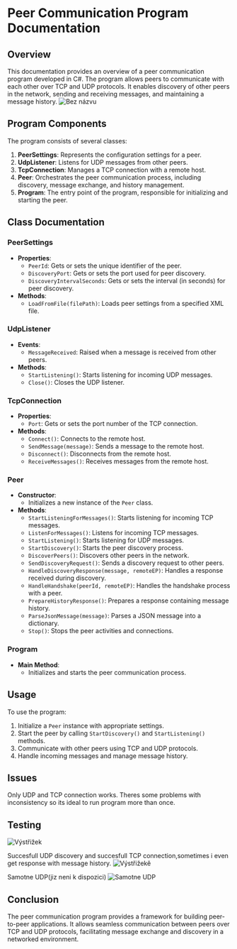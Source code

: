 # Peer Communication Program Documentation

## Overview

This documentation provides an overview of a peer communication program developed in C#. The program allows peers to communicate with each other over TCP and UDP protocols. It enables discovery of other peers in the network, sending and receiving messages, and maintaining a message history.
![Bez názvu](https://github.com/Crusader5033/Alfa4/assets/113086006/1a0b4b1d-cce0-4586-96f9-0d282564770b)

## Program Components

The program consists of several classes:

1. **PeerSettings**: Represents the configuration settings for a peer.
2. **UdpListener**: Listens for UDP messages from other peers.
3. **TcpConnection**: Manages a TCP connection with a remote host.
4. **Peer**: Orchestrates the peer communication process, including discovery, message exchange, and history management.
5. **Program**: The entry point of the program, responsible for initializing and starting the peer.

## Class Documentation

### PeerSettings

- **Properties**:
  - `PeerId`: Gets or sets the unique identifier of the peer.
  - `DiscoveryPort`: Gets or sets the port used for peer discovery.
  - `DiscoveryIntervalSeconds`: Gets or sets the interval (in seconds) for peer discovery.
- **Methods**:
  - `LoadFromFile(filePath)`: Loads peer settings from a specified XML file.

### UdpListener

- **Events**:
  - `MessageReceived`: Raised when a message is received from other peers.
- **Methods**:
  - `StartListening()`: Starts listening for incoming UDP messages.
  - `Close()`: Closes the UDP listener.

### TcpConnection

- **Properties**:
  - `Port`: Gets or sets the port number of the TCP connection.
- **Methods**:
  - `Connect()`: Connects to the remote host.
  - `SendMessage(message)`: Sends a message to the remote host.
  - `Disconnect()`: Disconnects from the remote host.
  - `ReceiveMessages()`: Receives messages from the remote host.

### Peer

- **Constructor**:
  - Initializes a new instance of the `Peer` class.
- **Methods**:
  - `StartListeningForMessages()`: Starts listening for incoming TCP messages.
  - `ListenForMessages()`: Listens for incoming TCP messages.
  - `StartListening()`: Starts listening for UDP messages.
  - `StartDiscovery()`: Starts the peer discovery process.
  - `DiscoverPeers()`: Discovers other peers in the network.
  - `SendDiscoveryRequest()`: Sends a discovery request to other peers.
  - `HandleDiscoveryResponse(message, remoteEP)`: Handles a response received during discovery.
  - `HandleHandshake(peerId, remoteEP)`: Handles the handshake process with a peer.
  - `PrepareHistoryResponse()`: Prepares a response containing message history.
  - `ParseJsonMessage(message)`: Parses a JSON message into a dictionary.
  - `Stop()`: Stops the peer activities and connections.

### Program

- **Main Method**:
  - Initializes and starts the peer communication process.

## Usage

To use the program:
1. Initialize a `Peer` instance with appropriate settings.
2. Start the peer by calling `StartDiscovery()` and `StartListening()` methods.
3. Communicate with other peers using TCP and UDP protocols.
4. Handle incoming messages and manage message history.
   
## Issues
Only UDP and TCP connection works. Theres some problems with inconsistency so its ideal to run program more than once. 

## Testing
![Výstřižek](https://github.com/Crusader5033/Alfa4/assets/113086006/5471000e-fd8c-49db-9982-02a98ba16df6)

Succesfull UDP discovery and succesfull TCP connection,sometimes i even get response with message history.
![Výstřižekě](https://github.com/Crusader5033/Alfa4/assets/113086006/d241f1f2-272b-499a-960e-533618c8329e)

Samotne UDP(jiz neni k dispozici)
![Samotne UDP](https://github.com/Crusader5033/Alfa4/assets/113086006/b1b8a674-d86d-4777-911e-19e90dfa6242)



## Conclusion

The peer communication program provides a framework for building peer-to-peer applications. It allows seamless communication between peers over TCP and UDP protocols, facilitating message exchange and discovery in a networked environment.
